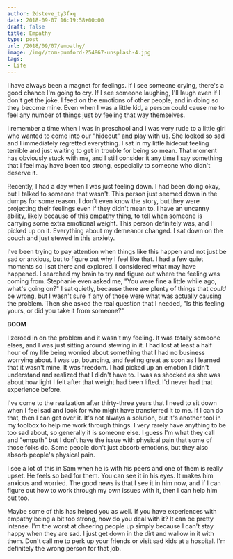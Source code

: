 ```yaml
---
author: 2dsteve_ty3fxq
date: 2018-09-07 16:19:58+00:00
draft: false
title: Empathy
type: post
url: /2018/09/07/empathy/
image: /img//tom-pumford-254867-unsplash-4.jpg
tags:
- Life
---
```







I have always been a magnet for feelings. If I see someone crying, there's a good chance I'm going to cry. If I see someone laughing, I'll laugh even if I don't get the joke. I feed on the emotions of other people, and in doing so they become mine. Even when I was a little kid, a person could cause me to feel any number of things just by feeling that way themselves.







I remember a time when I was in preschool and I was very rude to a little girl who wanted to come into our "hideout" and play with us. She looked so sad and I immediately regretted everything. I sat in my little hideout feeling terrible and just waiting to get in trouble for being so mean. That moment has obviously stuck with me, and I still consider it any time I say something that I feel may have been too strong, especially to someone who didn't deserve it.







Recently, I had a day when I was just feeling down. I had been doing okay, but I talked to someone that wasn't. This person just seemed down in the dumps for some reason. I don't even know the story, but they were projecting their feelings even if they didn't mean to. I have an uncanny ability, likely because of this empathy thing, to tell when someone is carrying some extra emotional weight. This person definitely was, and I picked up on it. Everything about my demeanor changed. I sat down on the couch and just stewed in this anxiety. 







I've been trying to pay attention when things like this happen and not just be sad or anxious, but to figure out why I feel like that. I had a few quiet moments so I sat there and explored. I considered what may have happened. I searched my brain to try and figure out where the feeling was coming from. Stephanie even asked me, "You were fine a little while ago, what's going on?" I sat quietly, because there are plenty of things that _could_ be wrong, but I wasn't sure if any of those were what was actually causing the problem. Then she asked the real question that I needed, "Is this feeling yours, or did you take it from someone?"







**BOOM**







I zeroed in on the problem and it wasn't my feeling. It was totally someone elses, and I was just sitting around stewing in it. I had lost at least a half hour of my life being worried about something that I had no business worrying about. I was up, bouncing, and feeling great as soon as I learned that it wasn't mine. It was freedom. I had picked up an emotion I didn't understand and realized that I didn't have to. I was as shocked as she was about how light I felt after that weight had been lifted. I'd never had that experience before. 







I've come to the realization after thirty-three years that I need to sit down when I feel sad and look for who might have transferred it to me. If I can do that, then I can get over it. It's not always a solution, but it's another tool in my toolbox to help me work through things. I very rarely have anything to be too sad about, so generally it is someone else. I guess I'm what they call and "empath" but I don't have the issue with physical pain that some of those folks do. Some people don't just absorb emotions, but they also absorb people's physical pain. 







I see a lot of this in Sam when he is with his peers and one of them is really upset. He feels so bad for them. You can see it in his eyes. It makes him anxious and worried. The good news is that I see it in him now, and if I can figure out how to work through my own issues with it, then I can help him out too. 







Maybe some of this has helped you as well. If you have experiences with empathy being a bit too strong, how do you deal with it? It can be pretty intense. I'm the worst at cheering people up simply because I can't stay happy when they are sad. I just get down in the dirt and wallow in it with them. Don't call me to perk up your friends or visit sad kids at a hospital. I'm definitely the wrong person for that job.




